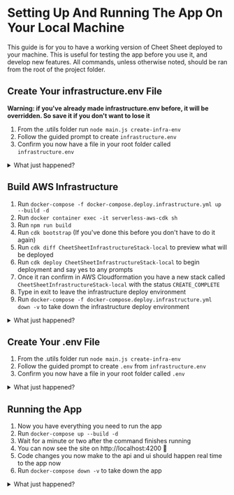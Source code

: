 # Setting Up And Running The App On Your Local Machine

This guide is for you to have a working version of Cheet Sheet deployed to your machine. This is useful for testing the app before you use it, and develop new features. All commands, unless otherwise noted, should be ran from the root of the project folder.

## Create Your infrastructure.env File

**Warning: if you've already made infrastructure.env before, it will be overridden. So save it if you don't want to lose it**

1. From the .utils folder run `node main.js create-infra-env`
2. Follow the guided prompt to create `infrastructure.env`
3. Confirm you now have a file in your root folder called `infrastructure.env`

<details><summary>What just happened?</summary>

> The first thing we need to do is provision infrastructure for the app. This includes things like S3 Buckets, Cognito Userpools. We do this through docker compose. The file called infrastructure.env, is what properly configures how to build the infrastructure. You could also build the `infrastructure.env` file manually by following the [infrastructure.template.env](/.env_templates/infrastructure.template.env).  It's just that the utility cli provides guided prompts to make it a bit easier. *If you want to learn more about what each configuration is, read the ENVIRONMENT variable glossary.*

</details>

## Build AWS Infrastructure

1. Run `docker-compose -f docker-compose.deploy.infrastructure.yml up --build -d`
1. Run `docker container exec -it serverless-aws-cdk sh`
1. Run `npm run build`
1. Run `cdk bootstrap` (If you've done this before you don't have to do it again)
1. Run `cdk diff CheetSheetInfrastructureStack-local` to preview what will be deployed
1. Run `cdk deploy CheetSheetInfrastructureStack-local` to begin deployment and say yes to any prompts
1. Once it ran confirm in AWS Cloudformation you have a new stack called `CheetSheetInfrastructureStack-local` with the status `CREATE_COMPLETE`
1. Type in exit to leave the infrastructure deploy environment
1. Run `docker-compose -f docker-compose.deploy.infrastructure.yml down -v` to take down the infrastructure deploy environment

<details><summary>What just happened?</summary>

> Infrastructure is provisioned via the AWS CDK. This is an open-source Infrastructure as Code toolkit for AWS that streamlines creating and applying changes to infrastructure. We first use docker compose to create a docker container with the CDK installed and infrastructure templates defined. Next we exec in to the container (this is similar to ssh'ing into a vm) to run CDK cli commands inside it that build and deploy our AWS Cloudformation Infrastructure Stack. We user docker for 2 reasons:
> 1. It makes the number of things you have to install less
> 2. We can version control dependencies to reduce possibility of breaking changes
>
> **Note:** Because this is only mean to run locally on our machine do only things we need are Cognito and an S3 bucket for app data, unlike in **Setting Up And Launching The App On AWS**, where we need more.

</details>

## Create Your .env File
1. From the .utils folder run `node main.js create-infra-env`
1. Follow the guided prompt to create `.env` from `infrastructure.env`
1. Confirm you now have a file in your root folder called `.env`

<details><summary>What just happened?</summary>

> Now that we have a Cognito Userpool and an S3 bucket created from the previous step, can run our app locally. The file called `.env`, is what properly configures things to run on your machine. You could also build the `.env` file manually by following [local.template.env](/.env_templates/local.env). It's just that the utility cli provides guided prompts to make it a bit easier. *If you want to learn more about what each configuration is, read the ENVIRONMENT variable glossary.*

</details>

## Running the App

1. Now you have everything you need to run the app
1. Run `docker-compose up --build -d`
1. Wait for a minute or two after the command finishes running
1. You can now see the site on http://localhost:4200 :beers:
1. Code changes you now make to the api and ui should happen real time to the app now
1. Run `docker-compose down -v` to take down the app

<details><summary>What just happened?</summary>

> We now have everything we need to run the app locally. By using docker compose, we set up two running containers, one for the UI, and the other for the API. You can now use the app just as if you were to us it on the internet. The API uses SAM Local and mounted volumes so if you make changes to the API code it will be reflected in real time. The UI uses Angular, Webpack and mounted volumes, so if you make changes to the UI code it will be reflected in real time on the browser.

</details>
